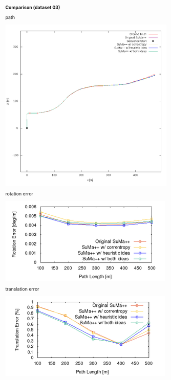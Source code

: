 **Comparison (dataset 03)**

path 

![path](https://github.com/anthonypan08/568_final_project/blob/jeremy/compare/03/03.png)


rotation error 

![rotation  error](https://github.com/anthonypan08/568_final_project/blob/jeremy/compare/03/avg_rl.png)


translation error 

![translation error](https://github.com/anthonypan08/568_final_project/blob/jeremy/compare/03/avg_tl.png)
